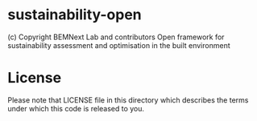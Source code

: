 sustainability-open
===================
(c) Copyright BEMNext Lab and contributors
Open framework for sustainability assessment and optimisation in the built environment

License
=======
Please note that LICENSE file in this directory which describes the terms under which this code is released to you.
